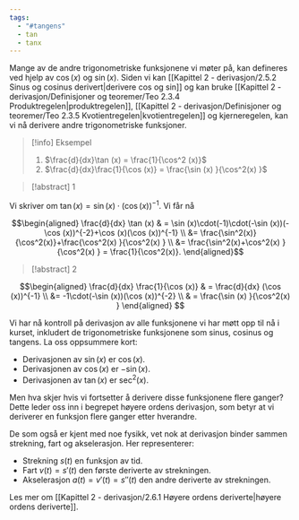 ```yaml
---
tags:
  - "#tangens"
  - tan
  - tanx
---
```

Mange av de andre trigonometriske funksjonene vi møter på, kan defineres ved hjelp av $\cos (x)$ og $\sin (x)$. Siden vi kan [[Kapittel 2 - derivasjon/2.5.2 Sinus og cosinus derivert|derivere cos og sin]] og kan bruke [[Kapittel 2 - derivasjon/Definisjoner og teoremer/Teo 2.3.4 Produktregelen|produktregelen]], [[Kapittel 2 - derivasjon/Definisjoner og teoremer/Teo 2.3.5 Kvotientregelen|kvotientregelen]] og kjerneregelen, kan vi nå derivere andre trigonometriske funksjoner. 

> [!info] Eksempel 
> 1. $\frac{d}{dx}\tan (x) = \frac{1}{\cos^2 (x)}$
> 2. $\frac{d}{dx}\frac{1}{\cos (x)} = \frac{\sin (x) }{\cos^2(x) }$

> [!abstract] 1

Vi skriver om $\tan (x)=\sin (x)\cdot(\cos (x))^{-1}$. Vi får nå

$$\begin{aligned} \frac{d}{dx} \tan (x) & = \sin (x)\cdot(-1)\cdot(-\sin (x))(-\cos (x))^{-2}+\cos (x)(\cos (x))^{-1}  \\ &= \frac{\sin^2(x)}{\cos^2(x)}+\frac{\cos^2(x) }{\cos^2(x) } \\ &= \frac{\sin^2(x)+\cos^2(x) }{\cos^2(x) } = \frac{1}{\cos^2(x)}. \end{aligned}$$ 

> [!abstract] 2

$$\begin{aligned}   \frac{d}{dx} \frac{1}{\cos (x)}   & = \frac{d}{dx} (\cos (x))^{-1} \\   &= -1\cdot(-\sin (x))(\cos (x))^{-2} \\   & = \frac{\sin (x) }{\cos^2(x) } \end{aligned} $$

Vi har nå kontroll på derivasjon av alle funksjonene vi har møtt opp til nå i kurset, inkludert de trigonometriske funksjonene som sinus, cosinus og tangens. La oss oppsummere kort:

- Derivasjonen av $\sin(x)$ er $\cos(x)$.
- Derivasjonen av $\cos(x)$ er $-\sin(x)$.
- Derivasjonen av $\tan(x)$ er $\sec^2(x)$.

Men hva skjer hvis vi fortsetter å derivere disse funksjonene flere ganger? Dette leder oss inn i begrepet høyere ordens derivasjon, som betyr at vi deriverer en funksjon flere ganger etter hverandre.

De som også er kjent med noe fysikk, vet nok at derivasjon binder sammen strekning, fart og akselerasjon. Her representerer:

- Strekning $s(t)$ en funksjon av tid.
- Fart $v(t) = s'(t)$ den første deriverte av strekningen.
- Akselerasjon $a(t) = v'(t) = s''(t)$ den andre deriverte av strekningen.

Les mer om [[Kapittel 2 - derivasjon/2.6.1 Høyere ordens deriverte|høyere ordens deriverte]].